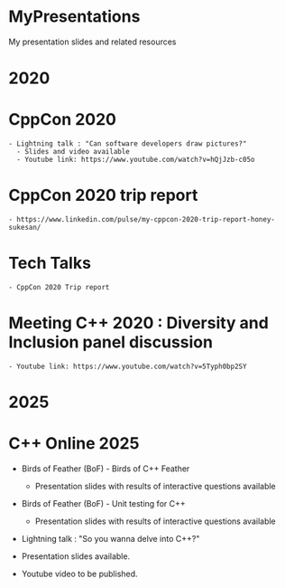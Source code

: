 # MyPresentations
My presentation slides and related resources

# 2020
  # CppCon 2020
    - Lightning talk : "Can software developers draw pictures?"
      - Slides and video available
      - Youtube link: https://www.youtube.com/watch?v=hQjJzb-c05o
      
  # CppCon 2020 trip report
    - https://www.linkedin.com/pulse/my-cppcon-2020-trip-report-honey-sukesan/
    
  # Tech Talks
    - CppCon 2020 Trip report
    
  # Meeting C++ 2020 : Diversity and Inclusion panel discussion
    - Youtube link: https://www.youtube.com/watch?v=5Typh0bp2SY

# 2025
  # C++ Online 2025
  - Birds of Feather (BoF) - Birds of C++ Feather
    - Presentation slides with results of interactive questions available
   
  - Birds of Feather (BoF) - Unit testing for C++
    - Presentation slides with results of interactive questions available
    
  - Lightning talk : "So you wanna delve into C++?"
   - Presentation slides available.
   - Youtube video to be published.
